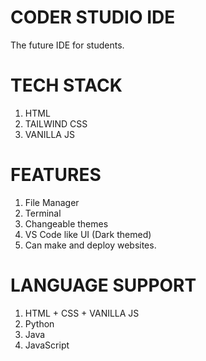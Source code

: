 # CODER STUDIO IDE

The future IDE for students.

# TECH STACK

1. HTML
2. TAILWIND CSS
3. VANILLA JS

# FEATURES

1. File Manager
2. Terminal
3. Changeable themes
4. VS Code like UI (Dark themed)
5. Can make and deploy websites.

# LANGUAGE SUPPORT

1. HTML + CSS + VANILLA JS
2. Python
3. Java
4. JavaScript
